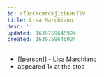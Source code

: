 ```yaml
---
id: cfJcCNcmrcKj1tbKHsTSV
title: Lisa Marchiano
desc: ''
updated: 1639759645924
created: 1639759645924
---
```



- [[person]] - Lisa Marchiano
- appeared 1x at the stoa
